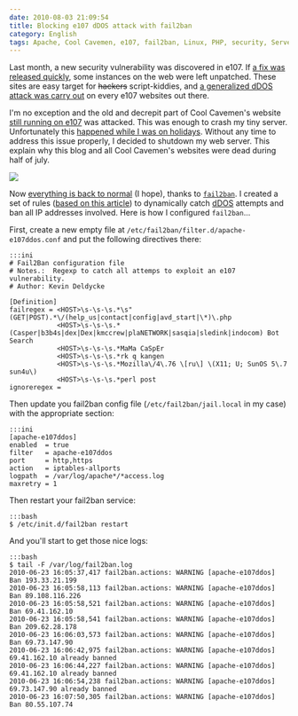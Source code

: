 ```yaml
---
date: 2010-08-03 21:09:54
title: Blocking e107 dDOS attack with fail2ban
category: English
tags: Apache, Cool Cavemen, e107, fail2ban, Linux, PHP, security, Server, Web, Regular expression
---
```


Last month, a new security vulnerability was discovered in e107. If [a fix was
released quickly](http://e107.org/comment.php?comment.news.867), some instances
on the web were left unpatched. These sites are easy target for
<strike>hackers</strike> script-kiddies, and [a generalized dDOS attack was
carry out](http://e107.org/comment.php?comment.news.868) on every e107 websites
out there.

I'm no exception and the old and decrepit part of Cool Cavemen's website [still
running on
e107](https://web.archive.org/web/20110418072200/http://coolcavemen.com/e107_plugins/forum/forum_viewforum.php?3)
was attacked. This was enough to crash my tiny server. Unfortunately this
[happened while I was on
holidays](http://twitter.com/kdeldycke/status/17728248113). Without any time to
address this issue properly, I decided to shutdown my web server. This explain
why this blog and all Cool Cavemen's websites were dead during half of july.

![](/uploads/2010/munin-fail2ban-jails-weekly-stats.png)

Now [everything is back to
normal](http://twitter.com/kdeldycke/status/19250530728) (I hope), thanks to
[`fail2ban`](http://www.fail2ban.org). I created a set of rules ([based on this
article](http://eromang.zataz.com/2010/07/13/byroenet-casper-bot-search-e107-rce-scanner/))
to dynamically catch
[dDOS](http://en.wikipedia.org/wiki/Denial-of-service_attack) attempts and ban
all IP addresses involved. Here is how I configured `fail2ban`...

First, create a new empty file at `/etc/fail2ban/filter.d/apache-e107ddos.conf`
and put the following directives there:

    :::ini
    # Fail2Ban configuration file
    # Notes.:  Regexp to catch all attemps to exploit an e107 vulnerability.
    # Author: Kevin Deldycke

    [Definition]
    failregex = <HOST>\s-\s-\s.*\s"(GET|POST).*\/(help_us|contact|config|avd_start|\*)\.php
                <HOST>\s-\s-\s.*(Casper|b3b4s|dex|Dex|kmccrew|plaNETWORK|sasqia|sledink|indocom) Bot Search
                <HOST>\s-\s-\s.*MaMa CaSpEr
                <HOST>\s-\s-\s.*rk q kangen
                <HOST>\s-\s-\s.*Mozilla\/4\.76 \[ru\] \(X11; U; SunOS 5\.7 sun4u\)
                <HOST>\s-\s-\s.*perl post
    ignoreregex =

Then update you fail2ban config file (`/etc/fail2ban/jail.local` in my case)
with the appropriate section:

    :::ini
    [apache-e107ddos]
    enabled  = true
    filter   = apache-e107ddos
    port     = http,https
    action   = iptables-allports
    logpath  = /var/log/apache*/*access.log
    maxretry = 1

Then restart your fail2ban service:

    :::bash
    $ /etc/init.d/fail2ban restart

And you'll start to get those nice logs:

    :::bash
    $ tail -F /var/log/fail2ban.log
    2010-06-23 16:05:37,417 fail2ban.actions: WARNING [apache-e107ddos] Ban 193.33.21.199
    2010-06-23 16:05:58,113 fail2ban.actions: WARNING [apache-e107ddos] Ban 89.108.116.226
    2010-06-23 16:05:58,521 fail2ban.actions: WARNING [apache-e107ddos] Ban 69.41.162.10
    2010-06-23 16:05:58,541 fail2ban.actions: WARNING [apache-e107ddos] Ban 209.62.28.178
    2010-06-23 16:06:03,573 fail2ban.actions: WARNING [apache-e107ddos] Ban 69.73.147.90
    2010-06-23 16:06:42,975 fail2ban.actions: WARNING [apache-e107ddos] 69.41.162.10 already banned
    2010-06-23 16:06:44,227 fail2ban.actions: WARNING [apache-e107ddos] 69.41.162.10 already banned
    2010-06-23 16:06:54,238 fail2ban.actions: WARNING [apache-e107ddos] 69.73.147.90 already banned
    2010-06-23 16:07:50,305 fail2ban.actions: WARNING [apache-e107ddos] Ban 80.55.107.74
